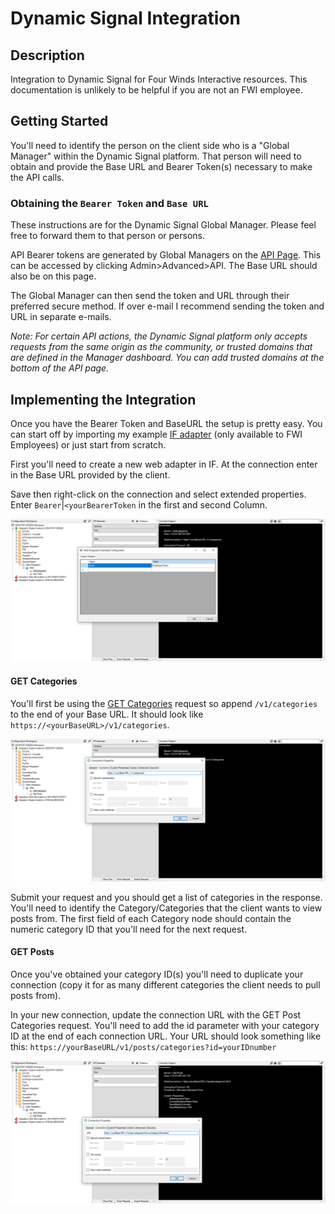 # Dynamic Signal Integration

## Description
Integration to Dynamic Signal for Four Winds Interactive resources.  This documentation is unlikely to be helpful if you are not an FWI employee.

## Getting Started

You'll need to identify the person on the client side who is a "Global Manager" within the Dynamic Signal platform.  That person will need to obtain and provide the Base URL and Bearer Token(s) necessary to make the API calls.

### Obtaining the `Bearer Token` and `Base URL`

These instructions are for the Dynamic Signal Global Manager.  Please feel free to forward them to that person or persons.

API Bearer tokens are generated by Global Managers on the [API Page](https://urldefense.com/v3/__https:/vermeertest.voicestorm.com/manage/api__;!!ICUevlz5aoA!7CEf8DRLQI1s89--0K1NtclwahDUGGOJ79EFwGqxpeXV1Xi7GNeNKVcuwYy32gM$).  This can be accessed by clicking Admin>Advanced>API.  The Base URL should also be on this page.

The Global Manager can then send the token and URL through their preferred secure method.  If over e-mail I recommend sending the token and URL in separate e-mails.

*Note: For certain API actions, the Dynamic Signal platform only accepts requests from the same origin as the community, or trusted domains that are defined in the Manager dashboard. You can add trusted domains at the bottom of the API page.*

## Implementing the Integration

Once you have the Bearer Token and BaseURL the setup is pretty easy.  You can start off by importing my example [IF adapter](https://fourwindsinteractivehq-my.sharepoint.com/:u:/g/personal/will_karges_fourwindsinteractive_com/EYmcFj_ofO9Gnsqf5iDUA6MBzyMRvvVdCdrK_1Rz7KB3Mg?e=wopmgK) (only available to FWI Employees) or just start from scratch.

First you'll need to create a new web adapter in IF.  At the connection enter in the Base URL provided by the client.

Save then right-click on the connection and select extended properties.  Enter `Bearer`|`<yourBearerToken` in the first and second Column.

![bearer-token.png](images/bearer-token.png)

#### GET Categories

You'll first be using the [GET Categories](https://dev.dynamicsignal.com/api/Categories#get-categories) request so append `/v1/categories` to the end of your Base URL.  It should look like `https://<yourBaseURL>/v1/categories`.

![get-categories.png](images/get-categories.png)

Submit your request and you should get a list of categories in the response.  You'll need to identify the Category/Categories that the client wants to view posts from.  The first field of each Category node should contain the numeric category ID that you'll need for the next request.

#### GET Posts

Once you've obtained your category ID(s) you'll need to duplicate your connection (copy it for as many different categories the client needs to pull posts from).

In your new connection, update the connection URL with the GET Post Categories request.  You'll need to add the id parameter with your category ID at the end of each connection URL.  Your URL should look something like this: `https://yourBaseURL/v1/posts/categories?id=yourIDnumber`

![get-posts.png](images/get-posts.png)


